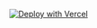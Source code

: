 [![Deploy with Vercel](https://vercel.com/button)](https://vercel.com/new/clone?repository-url=https%3A%2F%2Fgithub.com%2Fupstash%2Fedge-flags%2Ftree%2Fmain%2Fexamples%2Fnextjs&project-name=edge-flags&repository-name=edge-flags&redirect-url=https%3A%2F%2Fconsole.upstash.com%2Fedge-flags&developer-id=oac_V3R1GIpkoJorr6fqyiwdhl17&demo-title=Edge%20Flags&demo-description=Feature%20flags%20at%20the%20edge&demo-url=https%3A%2F%2Fedge-flags.vercel.app&integration-ids=oac_V3R1GIpkoJorr6fqyiwdhl17)